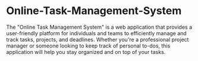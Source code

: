 # Online-Task-Management-System

The "Online Task Management System" is a web application that provides a user-friendly platform for individuals and teams to efficiently manage and track tasks, projects, and deadlines. Whether you're a professional project manager or someone looking to keep track of personal to-dos, this application will help you stay organized and on top of your tasks.

